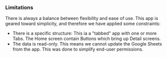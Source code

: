 ### Limitations

There is always a balance between flexibility and ease of use. This app is geared toward simplicity, and therefore we have applied some constraints:

- There is a specific structure: This ia a "tabbed" app with one or more Tabs. The Home screen contain Buttons which bring up Detail screens.
- The data is read-only. This means we cannot update the Google Sheets from the app. This was done to simplify end-user permissions.

